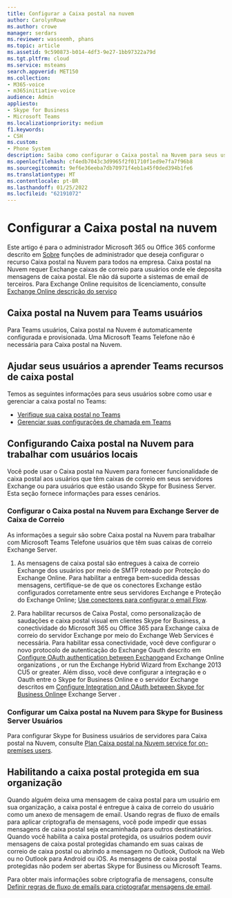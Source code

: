 ```yaml
---
title: Configurar a Caixa postal na nuvem
author: CarolynRowe
ms.author: crowe
manager: serdars
ms.reviewer: wasseemh, phans
ms.topic: article
ms.assetid: 9c590873-b014-4df3-9e27-1bb97322a79d
ms.tgt.pltfrm: cloud
ms.service: msteams
search.appverid: MET150
ms.collection:
- M365-voice
- m365initiative-voice
audience: Admin
appliesto:
- Skype for Business
- Microsoft Teams
ms.localizationpriority: medium
f1.keywords:
- CSH
ms.custom:
- Phone System
description: Saiba como configurar o Caixa postal na Nuvem para seus usuários.
ms.openlocfilehash: cf4edb7043c3d9965f2f01710f1ed9e7fa7f96b8
ms.sourcegitcommit: 9ef6e36eeba7db70971f4eb1a45f0ded394b1fe6
ms.translationtype: MT
ms.contentlocale: pt-BR
ms.lasthandoff: 01/25/2022
ms.locfileid: "62191072"
---
```

# <a name="set-up-cloud-voicemail"></a>Configurar a Caixa postal na nuvem

Este artigo é para o administrador Microsoft 365 ou Office 365 conforme descrito em [Sobre](/microsoft-365/admin/add-users/about-admin-roles) funções de administrador que deseja configurar o recurso Caixa postal na Nuvem para todos na empresa. Caixa postal na Nuvem requer Exchange caixas de correio para usuários onde ele deposita mensagens de caixa postal. Ele não dá suporte a sistemas de email de terceiros. Para Exchange Online requisitos de licenciamento, consulte [Exchange Online descrição do serviço](/office365/servicedescriptions/exchange-online-service-description/exchange-online-service-description#features-available-to-all-plans)

## <a name="cloud-voicemail-for-teams-users"></a>Caixa postal na Nuvem para Teams usuários

Para Teams usuários, Caixa postal na Nuvem é automaticamente configurada e provisionada. Uma Microsoft Teams Telefone não é necessária para Caixa postal na Nuvem.

## <a name="help-your-users-learn-teams-voicemail-features"></a>Ajudar seus usuários a aprender Teams recursos de caixa postal

Temos as seguintes informações para seus usuários sobre como usar e gerenciar a caixa postal no Teams:

- [Verifique sua caixa postal no Teams](https://support.microsoft.com/office/check-your-voicemail-in-teams-f8d568ce-7329-4fe2-a6a2-325ec2e2b419)
- [Gerenciar suas configurações de chamada em Teams](https://support.microsoft.com/office/manage-your-call-settings-in-teams-456cb611-3477-496f-b31a-6ab752a7595f)

## <a name="setting-up-cloud-voicemail-to-work-with-on-premises-users"></a>Configurando Caixa postal na Nuvem para trabalhar com usuários locais

Você pode usar o Caixa postal na Nuvem para fornecer funcionalidade de caixa postal aos usuários que têm caixas de correio em seus servidores Exchange ou para usuários que estão usando Skype for Business Server. Esta seção fornece informações para esses cenários. 

### <a name="set-up-cloud-voicemail-for-exchange-server-mailbox-users"></a>Configurar o Caixa postal na Nuvem para Exchange Server de Caixa de Correio

As informações a seguir são sobre Caixa postal na Nuvem para trabalhar com Microsoft Teams Telefone usuários que têm suas caixas de correio Exchange Server.

1. As mensagens de caixa postal são entregues à caixa de correio Exchange dos usuários por meio de SMTP roteado por Proteção do Exchange Online. Para habilitar a entrega bem-sucedida dessas mensagens, certifique-se de que os conectores Exchange estão configurados corretamente entre seus servidores Exchange e Proteção do Exchange Online; [Use conectores para configurar o email Flow](/exchange/mail-flow-best-practices/use-connectors-to-configure-mail-flow/use-connectors-to-configure-mail-flow).

2. Para habilitar recursos de Caixa Postal, como personalização de saudações e caixa postal visual em clientes Skype for Business, a conectividade do Microsoft 365 ou Office 365 para Exchange caixa de correio do servidor Exchange por meio do Exchange Web Services é necessária. Para habilitar essa conectividade, você deve configurar o novo protocolo de autenticação do Exchange Oauth descrito em [Configure OAuth authentication between Exchange](/exchange/configure-oauth-authentication-between-exchange-and-exchange-online-organizations-exchange-2013-help)and Exchange Online organizations , or run the Exchange Hybrid Wizard from Exchange 2013 CU5 or greater. Além disso, você deve configurar a integração e o Oauth entre o Skype for Business Online e o servidor Exchange descritos em [Configure Integration and OAuth between Skype for Business Online](/skypeforbusiness/deploy/integrate-with-exchange-server/oauth-with-online-and-on-premises)e Exchange Server .

### <a name="set-up-cloud-voicemail-for-skype-for-business-server-users"></a>Configurar um Caixa postal na Nuvem para Skype for Business Server Usuários

Para configurar Skype for Business usuários de servidores para Caixa postal na Nuvem, consulte [Plan Caixa postal na Nuvem service for on-premises users](/skypeforbusiness/hybrid/plan-cloud-voicemail).

## <a name="enabling-protected-voicemail-in-your-organization"></a>Habilitando a caixa postal protegida em sua organização

Quando alguém deixa uma mensagem de caixa postal para um usuário em sua organização, a caixa postal é entregue à caixa de correio do usuário como um anexo de mensagem de email. Usando regras de fluxo de emails para aplicar criptografia de mensagens, você pode impedir que essas mensagens de caixa postal seja encaminhada para outros destinatários. Quando você habilita a caixa postal protegida, os usuários podem ouvir mensagens de caixa postal protegidas chamando em suas caixas de correio de caixa postal ou abrindo a mensagem no Outlook, Outlook na Web ou no Outlook para Android ou iOS. As mensagens de caixa postal protegidas não podem ser abertas Skype for Business ou Microsoft Teams.

Para obter mais informações sobre criptografia de mensagens, consulte [Definir regras de fluxo de emails para criptografar mensagens de email](/microsoft-365/compliance/define-mail-flow-rules-to-encrypt-email).
